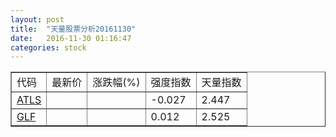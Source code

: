 ```yaml
---
layout: post
title:  "天量股票分析20161130"
date:   2016-11-30 01:16:47
categories: stock
---
```

<script type="text/javascript">
var stockList = []
stockList.push('gb_atls');
stockList.push('gb_glf');
</script>

<table border="1">
 <tr>
  <td>代码</td>
  <td>最新价</td>
  <td>涨跌幅(%)</td>
 <td>强度指数</td>
 <td>天量指数</td>
</tr>
  <tr id="atls"><td><a href="http://stock.finance.sina.com.cn/usstock/quotes/ATLS.html" target="_blank">ATLS</a></td><td></td><td></td><td>-0.027</td><td>2.447</td></tr>
  <tr id="glf"><td><a href="http://stock.finance.sina.com.cn/usstock/quotes/GLF.html" target="_blank">GLF</a></td><td></td><td></td><td>0.012</td><td>2.525</td></tr>
</table>
